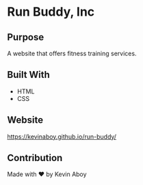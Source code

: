 # Run Buddy, Inc

## Purpose
A website that offers fitness training services.

## Built With
* HTML
* CSS

## Website
https://kevinaboy.github.io/run-buddy/

## Contribution
Made with ❤ by Kevin Aboy
